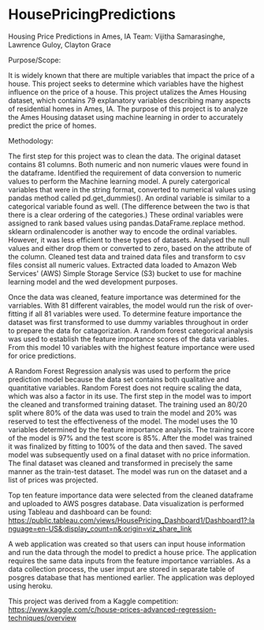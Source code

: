 # HousePricingPredictions

Housing Price Predictions in Ames, IA
Team: Vijitha Samarasinghe, Lawrence Guloy, Clayton Grace

Purpose/Scope:

It is widely known that there are multiple variables that impact the price of a house. This project seeks to determine which variables have the highest influence on the price of a house. This project utalizes the Ames Housing dataset, which contains 79 explanatory variables describing many aspects of residential homes in Ames, IA. The purpose of this project is to analyze the Ames Housing dataset using machine learning in order to accurately predict the price of homes.

Methodology:

The first step for this project was to clean the data. The original dataset contains 81 columns. Both numeric and non numeric vlaues were found in the dataframe. Identified the requirement of data conversion to numeric values to perform the Machine learning model. A purely catergorical variables that were in the string format, converted to numerical values using pandas method called pd.get_dummies().   An ordinal variable is similar to a categorical variable found as well.  (The difference between the two is that there is a clear ordering of the categories.)  These ordinal variables were assigned to rank based values using pandas.DataFrame.replace method. sklearn ordinalencoder is another way to encode the ordinal variables. However, it was less efficient to these types of datasets.  Analysed the null values and either drop them or converted to zero, based on the attribute of the column. 
Cleaned test data and trained data files and transform to csv files consist all numeric values. Extracted data loaded to Amazon Web Services' (AWS) Simple Storage Service (S3) bucket to use for machine learning model and the wed development purposes. 

Once the data was cleaned, feature importance was determined for the varriables. With 81 different vairables, the model would run the risk of over-fitting if all 81 variables were used. To determine feature importance the dataset was first transformed to use dummy variables throughout in order to prepare the data for catagorization. A random forest categorical analysis was used to establish the feature importance scores of the data variables. From this model 10 variables with the highest feature importance were used for orice predictions.

A Random Forest Regression analysis was used to perform the price prediction model because the data set contains both qualitative and quantitative variables. Random Forest does not require scaling the data, which was also a factor in its use. The first step in the model was to import the cleaned and transformed training dataset. The training used an 80/20 split where 80% of the data was used to train the model and 20% was reserved to test the effectiveness of the model. The model uses the 10 variables determined by the feature importance analysis. The training score of the model is 97% and the test score is 85%. After the model was trained it was finalized by fitting to 100% of the data and then saved. The saved model was subsequently used on a final dataset with no price information. The final dataset was cleaned and transformed in precisely the same manner as the train-test dataset. The model was run on the dataset and a list of prices was projected.

Top ten feature importance data were selected from the cleaned dataframe and uploaded to AWS posgres database. Data visualization is performed using Tableau and dashboard can be found: https://public.tableau.com/views/HousePricing_Dashboard1/Dashboard1?:language=en-US&:display_count=n&:origin=viz_share_link 

A web application was created so that users can input house information and run the data through the model to predict a house price. The application requires the same data inputs from the feature importance varriables. As a data collection process, the user imput are stored in separate table of posgres database that has mentioned earlier. The application was deployed using heroku.

This project was derived from a Kaggle competition: https://www.kaggle.com/c/house-prices-advanced-regression-techniques/overview


